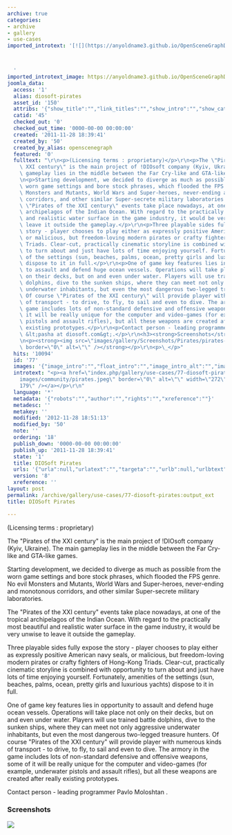 ```yaml
---
archive: true
categories:
- archive
- gallery
- use-cases
imported_introtext: '[![](https://anyoldname3.github.io/OpenSceneGraphDotComBackup/OpenSceneGraph/www.openscenegraph.com/images/community/pirates.jpg)](https://anyoldname3.github.io/OpenSceneGraphDotComBackup/OpenSceneGraph/www.openscenegraph.com/index.php/gallery/use-cases/77-diosoft-pirates.html)



  '
imported_introtext_image: https://anyoldname3.github.io/OpenSceneGraphDotComBackup/OpenSceneGraph/www.openscenegraph.com/images/community/pirates.jpg
joomla_data:
  access: '1'
  alias: diosoft-pirates
  asset_id: '150'
  attribs: '{"show_title":"","link_titles":"","show_intro":"","show_category":"","link_category":"","show_parent_category":"","link_parent_category":"","show_author":"","link_author":"","show_create_date":"","show_modify_date":"","show_publish_date":"","show_item_navigation":"","show_icons":"","show_print_icon":"","show_email_icon":"","show_vote":"","show_hits":"","show_noauth":"","urls_position":"","alternative_readmore":"","article_layout":"","show_publishing_options":"","show_article_options":"","show_urls_images_backend":"","show_urls_images_frontend":""}'
  catid: '45'
  checked_out: '0'
  checked_out_time: '0000-00-00 00:00:00'
  created: '2011-11-28 18:39:41'
  created_by: '50'
  created_by_alias: openscenegraph
  featured: '0'
  fulltext: "\r\n<p>(Licensing terms : proprietary)</p>\r\n<p>The \"Pirates of the\
    \ XXI century\" is the main project of !DIOsoft company (Kyiv, Ukraine). The main\
    \ gameplay lies in the middle between the Far Cry-like and GTA-like games.</p>\r\
    \n<p>Starting development, we decided to diverge as much as possible from the\
    \ worn game settings and bore stock phrases, which flooded the FPS genre. No evil\
    \ Monsters and Mutants, World Wars and Super-heroes, never-ending and monotonous\
    \ corridors, and other similar Super-secrete military laboratories.</p>\r\n<p>The\
    \ \"Pirates of the XXI century\" events take place nowadays, at one of the tropical\
    \ archipelagos of the Indian Ocean. With regard to the practically most beautiful\
    \ and realistic water surface in the game industry, it would be very unwise to\
    \ leave it outside the gameplay.</p>\r\n<p>Three playable sides fully expose the\
    \ story - player chooses to play either as expressly positive American navy seals,\
    \ or malicious, but freedom-loving modern pirates or crafty fighters of Hong-Kong\
    \ Triads. Clear-cut, practically cinematic storyline is combined with opportunity\
    \ to turn about and just have lots of time enjoying yourself. Fortunately, amenities\
    \ of the settings (sun, beaches, palms, ocean, pretty girls and luxurious yachts)\
    \ dispose to it in full.</p>\r\n<p>One of game key features lies in opportunity\
    \ to assault and defend huge ocean vessels. Operations will take place not only\
    \ on their decks, but on and even under water. Players will use trained battle\
    \ dolphins, dive to the sunken ships, where they can meet not only aggressive\
    \ underwater inhabitants, but even the most dangerous two-legged treasure hunters.\
    \ Of course \"Pirates of the XXI century\" will provide player with numerous kinds\
    \ of transport - to drive, to fly, to sail and even to dive. The armory in the\
    \ game includes lots of non-standard defensive and offensive weapons, some of\
    \ it will be really unique for the computer and video-games (for example, underwater\
    \ pistols and assault rifles), but all these weapons are created after really\
    \ existing prototypes.</p>\r\n<p>Contact person - leading programmer Pavlo Moloshtan\
    \ &lt;pasha at diosoft.com&gt;.</p>\r\n<h3><strong>Screenshots</strong></h3>\r\
    \n<p><strong><img src=\"images/gallery/Screenshots/Pirates/pirates-2005-06-01-01.jpg\"\
    \ border=\"0\" alt=\"\" /></strong></p>\r\n<p>\_</p>"
  hits: '10094'
  id: '77'
  images: '{"image_intro":"","float_intro":"","image_intro_alt":"","image_intro_caption":"","image_fulltext":"","float_fulltext":"","image_fulltext_alt":"","image_fulltext_caption":""}'
  introtext: "<p><a href=\"index.php/gallery/use-cases/77-diosoft-pirates\"><img src=\"\
    images/community/pirates.jpeg\" border=\"0\" alt=\"\" width=\"272\" height=\"\
    179\" /></a></p>\r\n"
  language: '*'
  metadata: '{"robots":"","author":"","rights":"","xreference":""}'
  metadesc: ''
  metakey: ''
  modified: '2012-11-28 18:51:13'
  modified_by: '50'
  note: ''
  ordering: '18'
  publish_down: '0000-00-00 00:00:00'
  publish_up: '2011-11-28 18:39:41'
  state: '1'
  title: DIOSoft Pirates
  urls: '{"urla":null,"urlatext":"","targeta":"","urlb":null,"urlbtext":"","targetb":"","urlc":null,"urlctext":"","targetc":""}'
  version: '8'
  xreference: ''
layout: post
permalink: /archive/gallery/use-cases/77-diosoft-pirates:output_ext
title: DIOSoft Pirates

---
```

(Licensing terms : proprietary)


The "Pirates of the XXI century" is the main project of !DIOsoft company (Kyiv, Ukraine). The main gameplay lies in the middle between the Far Cry-like and GTA-like games.


Starting development, we decided to diverge as much as possible from the worn game settings and bore stock phrases, which flooded the FPS genre. No evil Monsters and Mutants, World Wars and Super-heroes, never-ending and monotonous corridors, and other similar Super-secrete military laboratories.


The "Pirates of the XXI century" events take place nowadays, at one of the tropical archipelagos of the Indian Ocean. With regard to the practically most beautiful and realistic water surface in the game industry, it would be very unwise to leave it outside the gameplay.


Three playable sides fully expose the story - player chooses to play either as expressly positive American navy seals, or malicious, but freedom-loving modern pirates or crafty fighters of Hong-Kong Triads. Clear-cut, practically cinematic storyline is combined with opportunity to turn about and just have lots of time enjoying yourself. Fortunately, amenities of the settings (sun, beaches, palms, ocean, pretty girls and luxurious yachts) dispose to it in full.


One of game key features lies in opportunity to assault and defend huge ocean vessels. Operations will take place not only on their decks, but on and even under water. Players will use trained battle dolphins, dive to the sunken ships, where they can meet not only aggressive underwater inhabitants, but even the most dangerous two-legged treasure hunters. Of course "Pirates of the XXI century" will provide player with numerous kinds of transport - to drive, to fly, to sail and even to dive. The armory in the game includes lots of non-standard defensive and offensive weapons, some of it will be really unique for the computer and video-games (for example, underwater pistols and assault rifles), but all these weapons are created after really existing prototypes.


Contact person - leading programmer Pavlo Moloshtan <pasha at diosoft.com>.


### **Screenshots**


**![](https://anyoldname3.github.io/OpenSceneGraphDotComBackup/OpenSceneGraph/www.openscenegraph.com/images/gallery/Screenshots/Pirates/pirates-2005-06-01-01.jpg)**


 


